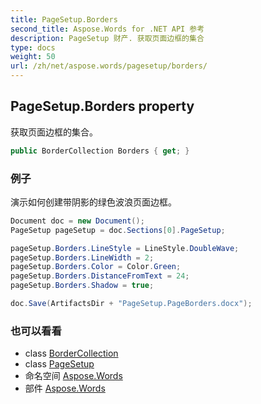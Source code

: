 ```yaml
---
title: PageSetup.Borders
second_title: Aspose.Words for .NET API 参考
description: PageSetup 财产. 获取页面边框的集合
type: docs
weight: 50
url: /zh/net/aspose.words/pagesetup/borders/
---
```

## PageSetup.Borders property

获取页面边框的集合。

```csharp
public BorderCollection Borders { get; }
```

### 例子

演示如何创建带阴影的绿色波浪页面边框。

```csharp
Document doc = new Document();
PageSetup pageSetup = doc.Sections[0].PageSetup;

pageSetup.Borders.LineStyle = LineStyle.DoubleWave;
pageSetup.Borders.LineWidth = 2;
pageSetup.Borders.Color = Color.Green;
pageSetup.Borders.DistanceFromText = 24;
pageSetup.Borders.Shadow = true;

doc.Save(ArtifactsDir + "PageSetup.PageBorders.docx");
```

### 也可以看看

* class [BorderCollection](../../bordercollection/)
* class [PageSetup](../)
* 命名空间 [Aspose.Words](../../pagesetup/)
* 部件 [Aspose.Words](../../../)


